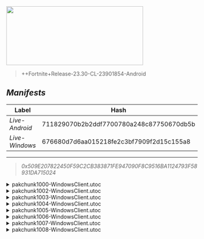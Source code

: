 <div style="pointer-events: none">
  <img style="pointer-events: none" src="https://raw.githubusercontent.com/Tectors/Archive/master/source/dependents/gen.25.20.svg" width="360" height="155">
<div>

 >  
  
  > ++Fortnite+Release-23.30-CL-23901854-Android

## *Manifests*
| Label | Hash | Route |
| - | - | - |
| *Live-Android* | 711829070b2b2ddf7700780a248c87750670db5b | [i9YYdtk_xLmlawxNy0qB6WBlPxHvQw](https://github.com/Tectors/Archive/blob/master/manifests/i9YYdtk_xLmlawxNy0qB6WBlPxHvQw.manifest) |
| *Live-Windows* | 676680d7d6aa015218fe2c3bf7909f2d15c155a8 | [L3MuneAYL7-WM5YBFk6OtxGSl5DeHw](https://github.com/Tectors/Archive/blob/master/manifests/L3MuneAYL7-WM5YBFk6OtxGSl5DeHw.manifest) |

---

> *0x509E207822450F59C2CB383871FE947090F8C9516BA1124793F58931DA715024*

<details>
  <summary>pakchunk1000-WindowsClient.utoc</summary>

 > 
    0x52B2F105EAE9E737A83091DA5E362A01EBCD48D3F625C7BCB06DB3AA7BCEF8D4

  <img src="https://raw.githubusercontent.com/Tectors/Archive/master/source/dependents/referred/EID_OilPaint.svg" width="100"> 
</details>

<details>
  <summary>pakchunk1002-WindowsClient.utoc</summary>

 > 
    0x06410F950EDB099A284B0B751C86C65C89BB2F2855904778CE0E1650626F693E

  <img src="https://raw.githubusercontent.com/Tectors/Archive/master/source/dependents/referred/Pickaxe_PowerFarmer.svg" width="100"> <img src="https://raw.githubusercontent.com/Tectors/Archive/master/source/dependents/referred/Glider_PowerFarmer.svg" width="100"> <img src="https://raw.githubusercontent.com/Tectors/Archive/master/source/dependents/referred/EID_PowerFarmer.svg" width="100"> <img src="https://raw.githubusercontent.com/Tectors/Archive/master/source/dependents/referred/Character_PowerFarmer.svg" width="100"> <img src="https://raw.githubusercontent.com/Tectors/Archive/master/source/dependents/referred/Backpack_PowerFarmer.svg" width="100"> 
</details>

<details>
  <summary>pakchunk1003-WindowsClient.utoc</summary>

 > 
    0xC245995BDAED04F6527B0DC33F9F77C8F1562943515D5C15979C141A1FAB2C1D

  <img src="https://raw.githubusercontent.com/Tectors/Archive/master/source/dependents/referred/EID_Spectacular.svg" width="100"> 
</details>

<details>
  <summary>pakchunk1004-WindowsClient.utoc</summary>

 > 
    0x147139E3459B707B2A44E317B7513745021B28482E1BE4D54DD3ABE08192B25A

  <img src="https://raw.githubusercontent.com/Tectors/Archive/master/source/dependents/referred/EID_Cottontail.svg" width="100"> 
</details>

<details>
  <summary>pakchunk1005-WindowsClient.utoc</summary>

 > 
    0x9034DB376C9164023010442C176CE8270761B6C2B495C6F9CC4BA89FBBF38AE9

  <img src="https://raw.githubusercontent.com/Tectors/Archive/master/source/dependents/referred/Pickaxe_FolkEvening.svg" width="100"> <img src="https://raw.githubusercontent.com/Tectors/Archive/master/source/dependents/referred/Backpack_FolkEveningSheath.svg" width="100"> <img src="https://raw.githubusercontent.com/Tectors/Archive/master/source/dependents/referred/Backpack_FolkEvening.svg" width="100"> 
</details>

<details>
  <summary>pakchunk1006-WindowsClient.utoc</summary>

 > 
    0xB07B6E4565C7F72AD69F08CB85621217EEFE1565F26A186EF7A47D9D36E3952C

  <img src="https://raw.githubusercontent.com/Tectors/Archive/master/source/dependents/referred/EID_BankNotes.svg" width="100"> 
</details>

<details>
  <summary>pakchunk1007-WindowsClient.utoc</summary>

 > 
    0xCBB5C2CC20A295BD50F9394BB53DAC40202BCADD60219F4F3C8D9DB5BE708629

  <img src="https://raw.githubusercontent.com/Tectors/Archive/master/source/dependents/referred/Wrap_FolkEvening.svg" width="100"> <img src="https://raw.githubusercontent.com/Tectors/Archive/master/source/dependents/referred/Character_FolkEvening.svg" width="100"> 
</details>

<details>
  <summary>pakchunk1008-WindowsClient.utoc</summary>

 > 
    0x5F149D17C16F53A4CF98C8366452DCC4F5C5CA89B7B3921C0E9485CFCADC75F4

  <img src="https://raw.githubusercontent.com/Tectors/Archive/master/source/dependents/referred/EID_Devotion.svg" width="100"> 
</details>

